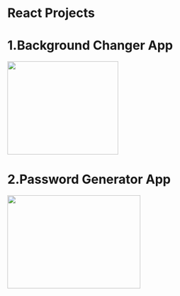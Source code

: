 # React Projects

<h1>1.Background Changer App</h1>
   <img src="https://github.com/priyanka2619/REACT-PROJECT/assets/74972482/9e774410-ca97-43f4-9711-4295bb0d17e0" width="250px" height="210px">

<h1>2.Password Generator App</h1>
   <img src="https://github.com/priyanka2619/REACT-PROJECT/assets/74972482/7200c0a7-fb91-4ad3-badd-e26c17cf937d" width="300px" height="210px">

